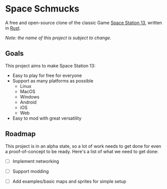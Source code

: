 # Space Schmucks

A free and open-source clone of the classic Game [Space Station 13][ss13],
written in [Rust][rust].

_Note: the name of this project is subject to change._


## Goals

This project aims to make Space Station 13:

- Easy to play for free for everyone
- Support as many platforms as possible
  - Linux
  - MacOS
  - Windows
  - Android
  - iOS
  - Web
- Easy to mod with great versatility


## Roadmap

This project is in an alpha state, so a lot of work needs to get done
for even a proof-of-concept to be ready. Here's a list of what we need
to get done:

- [ ] Implement networking
- [ ] Support modding
- [ ] Add examples/basic maps and sprites for simple setup


[rust]: https://www.rust-lang.org/
[ss13]: https://spacestation13.com/

